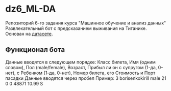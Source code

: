 # dz6_ML-DA
Репозиторий 6-го задания курса "Машинное обучение и анализ данных"
Развлекательный бот с предсказанием выживания на Титанике. Основан на [датасете](https://www.kaggle.com/competitions/titanic/data?select=test.csv).

## **Функционал бота**
Данные вводятся в следующем порядке:
 Класс билета, Имя (одним словом), Пол (male/female), Возраст, Прибыл ли он с супругом (1-да, 0-нет), с Ребенком (1-да, 0-нет), Номер билета, его Стоимость и Порт пасадки
Данные вводятся через пробел
Пример:
3 borisenkokirill male 21 0 0 48871 10.99 S


